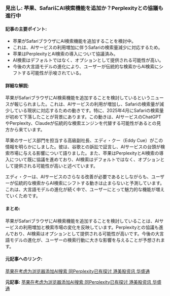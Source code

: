 ### 見出し: 苹果、SafariにAI検索機能を追加か？Perplexityとの協議も進行中

#### 記事の主要ポイント:
- 苹果がSafariブラウザにAI検索機能を追加することを検討中。
- これは、AIサービスの利用増加に伴うSafariの検索量減少に対応するため。
- 苹果はPerplexityとAI検索の導入について協議済み。
- AI検索はデフォルトではなく、オプションとして提供される可能性が高い。
- 今後の大言語モデルの進化により、ユーザーが伝統的な検索からAI検索にシフトする可能性が示唆されている。

#### 詳細な解説:
苹果がSafariブラウザにAI検索機能を追加することを検討しているというニュースが報じられました。これは、AIサービスの利用が増加し、Safariの検索量が減少している現状に対応するための動きです。特に、2025年4月にSafariの検索量が初めて下落したことが背景にあります。この動きは、AIサービスのChatGPTやPerplexity、Claudeが伝統的な検索エンジンを代替する可能性があるとの見方から来ています。

苹果のサービス部門を担当する高級副社長、エディ・クー（Eddy Cue）がこの情報を明らかにしました。彼は、谷歌との訴訟で証言し、AIサービスの台頭が検索市場に与える影響について語りました。また、苹果はPerplexityとAI検索の導入について既に協議を進めており、AI検索はデフォルトではなく、オプションとして提供される可能性が高いと述べています。

エディ・クーは、AIサービスのさらなる改善が必要であるとしながらも、ユーザーが伝統的な検索からAI検索にシフトする動きは止まらないと予測しています。これは、大言語モデルの進化が続く中で、ユーザーにとって魅力的な機能が増えていくためです。

#### まとめ:
苹果がSafariブラウザにAI検索機能を追加することを検討していることは、AIサービスの利用増加と検索市場の変化を反映しています。Perplexityとの協議も進んでおり、AI検索はオプションとして提供される可能性が高いです。今後の大言語モデルの進化が、ユーザーの検索行動に大きな影響を与えることが予想されます。

#### 元記事へのリンク:
[苹果在考虑为浏览器添加AI搜索 同Perplexity已有探讨 港美股资讯 华盛通](リンク先URL)

**元記事:** [苹果在考虑为浏览器添加AI搜索 同Perplexity已有探讨 港美股资讯 华盛通](https://www.hstong.com/news/detail/25050814363057354)